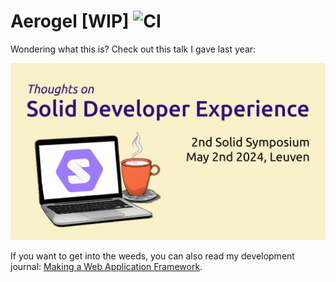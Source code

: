 # Aerogel [WIP] ![CI](https://github.com/NoelDeMartin/aerogel/actions/workflows/ci.yml/badge.svg)

Wondering what this is? Check out this talk I gave last year:

[![Thoughts on Solid Developer Experience](docs/img/thoughts-on-solid-developer-experience.png)](https://www.youtube.com/watch?v=ghGmveKKe5Y)

If you want to get into the weeds, you can also read my development journal: [Making a Web Application Framework](https://noeldemartin.com/tasks/making-a-web-application-framework).
